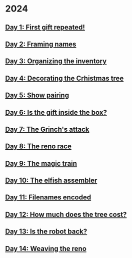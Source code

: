 # 2024

## [Day 1: First gift repeated!](./day1)

## [Day 2: Framing names](./day2)

## [Day 3: Organizing the inventory](./day3)

## [Day 4: Decorating the Crhistmas tree](./day4)

## [Day 5: Show pairing](./day5)

## [Day 6: Is the gift inside the box?](./day6)

## [Day 7: The Grinch's attack](./day7)

## [Day 8: The reno race](./day8)

## [Day 9: The magic train](./day9)

## [Day 10: The elfish assembler](./day10)

## [Day 11: Filenames encoded](./day11)

## [Day 12: How much does the tree cost?](./day12)

## [Day 13: Is the robot back?](./day13)

## [Day 14: Weaving the reno](./day14)
